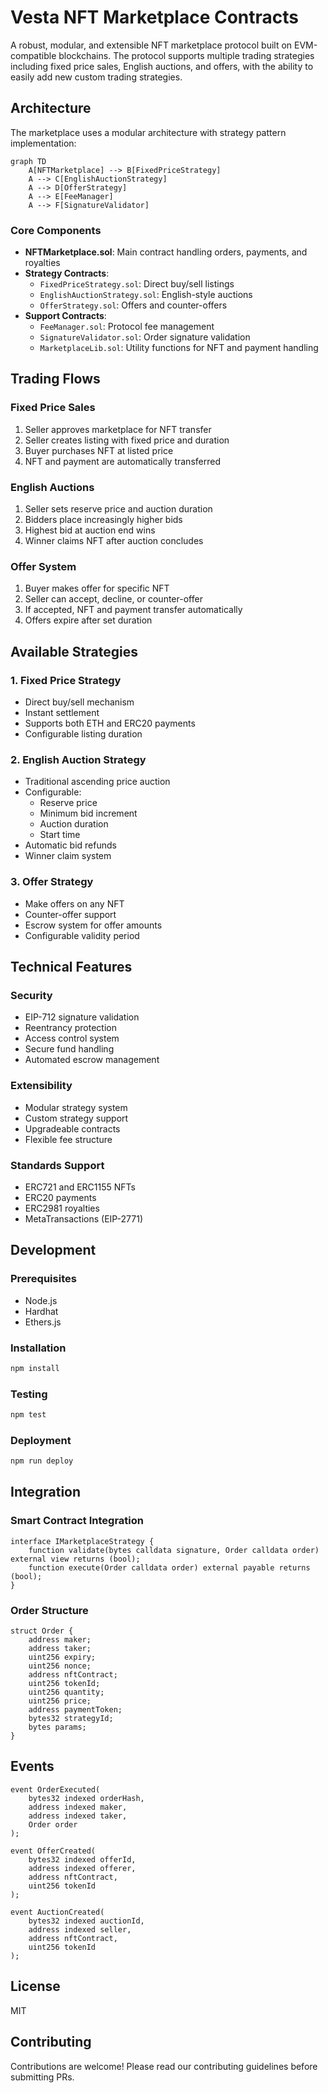 # Vesta NFT Marketplace Contracts

A robust, modular, and extensible NFT marketplace protocol built on EVM-compatible blockchains. The protocol supports multiple trading strategies including fixed price sales, English auctions, and offers, with the ability to easily add new custom trading strategies.

## Architecture

The marketplace uses a modular architecture with strategy pattern implementation:

```mermaid
graph TD
    A[NFTMarketplace] --> B[FixedPriceStrategy]
    A --> C[EnglishAuctionStrategy]
    A --> D[OfferStrategy]
    A --> E[FeeManager]
    A --> F[SignatureValidator]
```

### Core Components

- **NFTMarketplace.sol**: Main contract handling orders, payments, and royalties
- **Strategy Contracts**:
  - `FixedPriceStrategy.sol`: Direct buy/sell listings
  - `EnglishAuctionStrategy.sol`: English-style auctions
  - `OfferStrategy.sol`: Offers and counter-offers
- **Support Contracts**:
  - `FeeManager.sol`: Protocol fee management
  - `SignatureValidator.sol`: Order signature validation
  - `MarketplaceLib.sol`: Utility functions for NFT and payment handling

## Trading Flows

### Fixed Price Sales
1. Seller approves marketplace for NFT transfer
2. Seller creates listing with fixed price and duration
3. Buyer purchases NFT at listed price
4. NFT and payment are automatically transferred

### English Auctions
1. Seller sets reserve price and auction duration
2. Bidders place increasingly higher bids
3. Highest bid at auction end wins
4. Winner claims NFT after auction concludes

### Offer System
1. Buyer makes offer for specific NFT
2. Seller can accept, decline, or counter-offer
3. If accepted, NFT and payment transfer automatically
4. Offers expire after set duration

## Available Strategies

### 1. Fixed Price Strategy
- Direct buy/sell mechanism
- Instant settlement
- Supports both ETH and ERC20 payments
- Configurable listing duration

### 2. English Auction Strategy
- Traditional ascending price auction
- Configurable:
  - Reserve price
  - Minimum bid increment
  - Auction duration
  - Start time
- Automatic bid refunds
- Winner claim system

### 3. Offer Strategy
- Make offers on any NFT
- Counter-offer support
- Escrow system for offer amounts
- Configurable validity period

## Technical Features

### Security
- EIP-712 signature validation
- Reentrancy protection
- Access control system
- Secure fund handling
- Automated escrow management

### Extensibility
- Modular strategy system
- Custom strategy support
- Upgradeable contracts
- Flexible fee structure

### Standards Support
- ERC721 and ERC1155 NFTs
- ERC20 payments
- ERC2981 royalties
- MetaTransactions (EIP-2771)

## Development

### Prerequisites
- Node.js
- Hardhat
- Ethers.js

### Installation
```bash
npm install
```

### Testing
```bash
npm test
```

### Deployment
```bash
npm run deploy
```

## Integration

### Smart Contract Integration
```solidity
interface IMarketplaceStrategy {
    function validate(bytes calldata signature, Order calldata order) external view returns (bool);
    function execute(Order calldata order) external payable returns (bool);
}
```

### Order Structure
```solidity
struct Order {
    address maker;
    address taker;
    uint256 expiry;
    uint256 nonce;
    address nftContract;
    uint256 tokenId;
    uint256 quantity;
    uint256 price;
    address paymentToken;
    bytes32 strategyId;
    bytes params;
}
```

## Events
```solidity
event OrderExecuted(
    bytes32 indexed orderHash,
    address indexed maker,
    address indexed taker,
    Order order
);

event OfferCreated(
    bytes32 indexed offerId,
    address indexed offerer,
    address nftContract,
    uint256 tokenId
);

event AuctionCreated(
    bytes32 indexed auctionId,
    address indexed seller,
    address nftContract,
    uint256 tokenId
);
```

## License

MIT

## Contributing

Contributions are welcome! Please read our contributing guidelines before submitting PRs.
